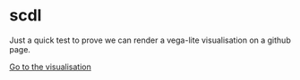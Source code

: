 # scdl
Just a quick test to prove we can render a vega-lite visualisation on a github page.

[Go to the visualisation](site/scdl_vis.html)
